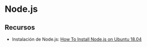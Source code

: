 # Node.js
## Recursos
* Instalación de Node.js: [How To Install Node.js on Ubuntu 18.04](https://www.digitalocean.com/community/tutorials/how-to-install-node-js-on-ubuntu-18-04)
